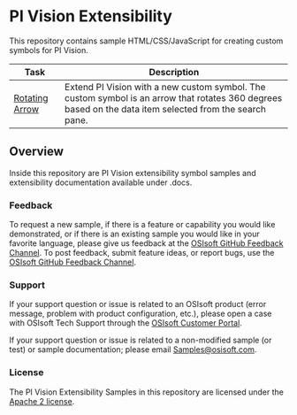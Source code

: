 # PI Vision Extensibility
This repository contains sample HTML/CSS/JavaScript for creating custom symbols for PI Vision.

| Task                                                                                                                     | Description                                                                                                                                             |
| ------------------------------------------------------------------------------------------------------------------------ | ------------------------------------------------------------------------------------------------------------------------------------------------------- |
| [Rotating Arrow](https://github.com/osisoft/sample-pi_vision_extensibility-rotating_arrow-js) | Extend PI Vision with a new custom symbol. The custom symbol is an arrow that rotates 360 degrees based on the data item selected from the search pane. |

## Overview

Inside this repository are PI Vision extensibility symbol samples and extensibility documentation available under .docs. 

### Feedback

To request a new sample, if there is a feature or capability you would like demonstrated, or if there is an existing sample you would like in your favorite language, please give us feedback at the [OSIsoft GitHub Feedback Channel](https://feedback.osisoft.com/forums/922279-osisoft-github). To post feedback, submit feature ideas, or report bugs, use the [OSIsoft GitHub Feedback Channel](https://feedback.osisoft.com/forums/922279-osisoft-github). 

### Support

If your support question or issue is related to an OSIsoft product (error message, problem with product configuration, etc.), please open a case with OSIsoft Tech Support through the [OSIsoft Customer Portal](https://my.osisoft.com/).

If your support question or issue is related to a non-modified sample (or test) or sample documentation; please email [Samples@osisoft.com](mailto:Samples@osisoft.com). 

### License

The PI Vision Extensibility Samples in this repository are licensed under the [Apache 2 license](https://github.com/osisoft/OSI-Samples/blob/master/LICENSE.md).
